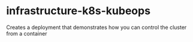 # infrastructure-k8s-kubeops

Creates a deployment that demonstrates how you can control the cluster from a container


